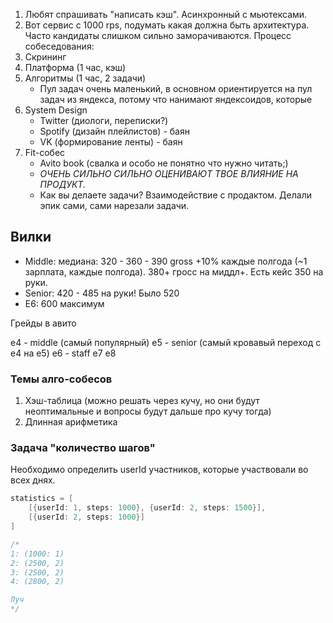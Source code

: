 1. Любят спрашивать "написать кэш". Асинхронный c мьютексами.
2. Вот сервис с 1000 rps, подумать какая должна быть архитектура. Часто кандидаты слишком сильно заморачиваются.
Процесс собеседования:
1. Скрининг
2. Платформа (1 час, кэш)
3. Алгоритмы (1 час, 2 задачи)
	- Пул задач очень маленький, в основном ориентируется на пул задач из яндекса, потому что нанимают яндексоидов, которые
4. System Design
	- Twitter (диологи, переписки?)
	- Spotify (дизайн плейлистов) - баян
	- VK (формирование ленты) - баян
5. Fit-собес
	- Avito book (свалка и особо не понятно что нужно читать;)
	- *ОЧЕНЬ СИЛЬНО СИЛЬНО ОЦЕНИВАЮТ ТВОЕ ВЛИЯНИЕ НА ПРОДУКТ.*
	- Как вы делаете задачи? Взаимодействие с продактом. Делали эпик сами, сами нарезали задачи. 

## Вилки
- Middle: медиана: 320 - 360 - 390 gross +10% каждые полгода (~1 зарплата, каждые полгода). 380+ гросс на миддл+. Есть кейс 350 на руки.
- Senior: 420 - 485 на руки! Было 520
- E6: 600 максимум


Грейды в авито

e4 - middle (самый популярный) 
e5 - senior (самый кровавый переход с e4 на e5)
e6 - staff
e7
e8


### Темы алго-собесов

1. Хэш-таблица (можно решать через кучу, но они будут неоптимальные и вопросы будут дальше про кучу тогда)
2. Длинная арифметика

###  Задача "количество шагов"
Необходимо определить userId участников, которые участвовали во всех днях.

```go
statistics = [
	[{userId: 1, steps: 1000}, {userId: 2, steps: 1500}],
	[{userId: 2, steps: 1000}]
]

/*
1: (1000: 1)
2: (2500, 2)
3: (2500, 2)
4: (2800, 2)

Луч
*/
```